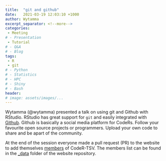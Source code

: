 ```yaml
---
title:  "git and github"
date:   2021-03-19 12:03:10 +1000
author: Wytamma
excerpt_separator: <!--more-->
categories:
 - Meeting
# - Presentation
 - Tutorial
# - Q&A
# - Blog
tags:
 - R
 - git
# - Python
# - Statistics
# - HPC
# - Shiny
# - Bash
header:
# image: assets/images/...
---
```


Wytamma (@wytamma) presented a talk on using git and Github with RStudio. RStudio has great support for `git` and easily integrated with [Github](https://github.com/). Github is basically a social media platform for CodeRs. Follow your favourite open source projects or programmers. Upload your own code to share and be apart of the community. 

At the end of the session everyone made a pull request (PR) to the website to add themselves [members](/members/) of CodeR-TSV. The members list can be found in the [_data](https://github.com/codertsv/codertsv.github.io/blob/master/_data/members.yml) folder of the website repository.
